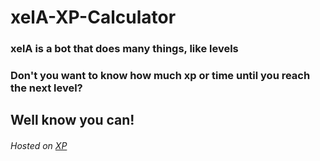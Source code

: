 # xelA-XP-Calculator

### xelA is a bot that does many things, like levels

### Don't you want to know how much xp or time until you reach the next level?

## Well know you can!

###### Hosted on [XP](https://www.xp.makashi.dev)
